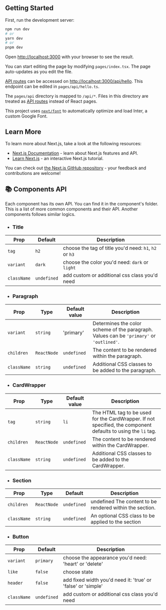 ## Getting Started

First, run the development server:

```bash
npm run dev
# or
yarn dev
# or
pnpm dev
```

Open [http://localhost:3000](http://localhost:3000) with your browser to see the
result.

You can start editing the page by modifying `pages/index.tsx`. The page
auto-updates as you edit the file.

[API routes](https://nextjs.org/docs/api-routes/introduction) can be accessed on
[http://localhost:3000/api/hello](http://localhost:3000/api/hello). This
endpoint can be edited in `pages/api/hello.ts`.

The `pages/api` directory is mapped to `/api/*`. Files in this directory are
treated as [API routes](https://nextjs.org/docs/api-routes/introduction) instead
of React pages.

This project uses
[`next/font`](https://nextjs.org/docs/basic-features/font-optimization) to
automatically optimize and load Inter, a custom Google Font.

## Learn More

To learn more about Next.js, take a look at the following resources:

- [Next.js Documentation](https://nextjs.org/docs) - learn about Next.js
  features and API.
- [Learn Next.js](https://nextjs.org/learn) - an interactive Next.js tutorial.

You can check out
[the Next.js GitHub repository](https://github.com/vercel/next.js/) - your
feedback and contributions are welcome!

## 📚 Components API

Each component has its own API. You can find it in the component's folder. This
is a list of more common components and their API. Another components follows
similar logics.

- ### Title

| Prop        | Default     | Description                                            |
| ----------- | ----------- | ------------------------------------------------------ |
| `tag`       | `h2`        | choose the tag of title you'd need: `h1`, `h2` or `h3` |
| `variant`   | `dark`      | choose the color you'd need: `dark` or `light`         |
| `className` | `undefined` | add custom or additional css class you'd need          |

- ### Paragraph

| Prop        | Type        | Default value | Description                                                                              |
| ----------- | ----------- | ------------- | ---------------------------------------------------------------------------------------- |
| `variant`   | `string`    | 'primary'     | Determines the color scheme of the paragraph. Values can be `'primary'` or `'outlined'`. |
| `children`  | `ReactNode` | `undefined`   | The content to be rendered within the paragraph.                                         |
| `className` | `string`    | `undefined`   | Additional CSS classes to be added to the paragraph.                                     |

- ### CardWrapper

| Prop        | Type        | Default value | Description                                                                                                  |
| ----------- | ----------- | ------------- | ------------------------------------------------------------------------------------------------------------ |
| `tag`       | `string`    | `li`          | The HTML tag to be used for the CardWrapper. If not specified, the component defaults to using the `li` tag. |
| `children`  | `ReactNode` | `undefined`   | The content to be rendered within the CardWrapper.                                                           |
| `className` | `string`    | `undefined`   | Additional CSS classes to be added to the CardWrapper.                                                       |

- ### Section

| Prop        | Type        | Default     | Description                                              |
| ----------- | ----------- | ----------- | -------------------------------------------------------- |
| `children`  | `ReactNode` | `undefined` | undefined The content to be rendered within the section. |
| `className` | `string`    | `undefined` | An optional CSS class to be applied to the section       |

- ### Button

| Prop        | Default     | Description                                                  |
| ----------- | ----------- | ------------------------------------------------------------ |
| `variant`   | `primary`   | choose the appearance you'd need: 'heart' or 'delete'        |
| `like`      | `false`     | choose state                                                 |
| `header`    | `false`     | add fixed width you'd need it: 'true' or 'false' or 'simple' |
| `className` | `undefined` | add custom or additional css class you'd need                |

